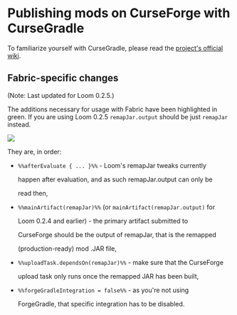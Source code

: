 # Publishing mods on CurseForge with CurseGradle

To familiarize yourself with CurseGradle, please read the [project's official wiki](https://github.com/matthewprenger/CurseGradle/wiki).

## Fabric-specific changes

\(Note: Last updated for Loom 0.2.5.\)

The additions necessary for usage with Fabric have been highlighted in green. If you are using Loom 0.2.5 `remapJar.output` should be just `remapJar` instead.

![](../../.gitbook/assets/cursegradle_changes%20%281%29.png)

They are, in order:

* `%%afterEvaluate { ... }%%` - Loom's remapJar tweaks currently

  happen after evaluation, and as such remapJar.output can only be

  read then,

* `%%mainArtifact(remapJar)%%` \(or `mainArtifact(remapJar.output)` for

  Loom 0.2.4 and earlier\) - the primary artifact submitted to

  CurseForge should be the output of remapJar, that is the remapped

  \(production-ready\) mod .JAR file,

* `%%uploadTask.dependsOn(remapJar)%%` - make sure that the CurseForge

  upload task only runs once the remapped JAR has been built,

* `%%forgeGradleIntegration = false%%` - as you're not using

  ForgeGradle, that specific integration has to be disabled.

